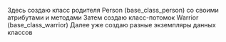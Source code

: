 Здесь создаю класс родителя Person (base_class_person) со своими атрибутами и методами
Затем создаю класс-потомок Warrior (base_class_warrior)
Далее уже создаю разные экземпляры данных классов

